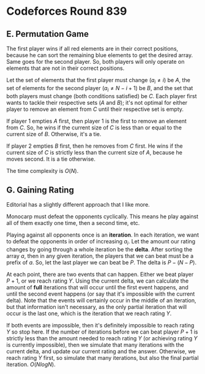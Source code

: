 # Codeforces Round 839

## E. Permutation Game
The first player wins if all red elements are in their correct positions, because he can sort the remaining blue elements to get the desired array. Same goes for the second player. So, both players will only operate on elements that are not in their correct positions.

Let the set of elements that the first player must change ($a_i\ne{i})$ be $A$, the set of elements for the second player $(a_i\ne{N-i+1})$ be $B$, and the set that both players must change (both conditions satisfied) be $C$. Each player first wants to tackle their respective sets ($A$ and $B$); it's not optimal for either player to remove an element from $C$ until their respective set is empty.

If player 1 empties $A$ first, then player 1 is the first to remove an element from $C$. So, he wins if the current size of $C$ is less than or equal to the current size of $B$. Otherwise, it's a tie.

If player 2 empties $B$ first, then he removes from $C$ first. He wins if the current size of $C$ is strictly less than the current size of $A$, because he moves second. It is a tie otherwise.

The time complexity is $O(N)$.

## G. Gaining Rating
Editorial has a slightly different approach that I like more.

Monocarp must defeat the opponents cyclically. This means he play against all of them exactly one time, then a second time, etc. 

Playing against all opponents once is an <b>iteration</b>. In each iteration, we want to defeat the opponents in order of increasing $a_i$. Let the amount our rating changes by going through a whole iteration be the <b>delta</b>. After sorting the array $a$, then in any given iteration, the players that we can beat must be a prefix of $a$. So, let the last player we can beat be $P$. The delta is $P-(N-P)$.

At each point, there are two events that can happen. Either we beat player $P+1$, or we reach rating $Y$. Using the current delta, we can calculate the amount of <b>full</b> iterations that will occur until the first event happens, and until the second event happens (or say that it's impossible with the current delta). Note that the events will certainly occur in the middle of an iteration, but that information isn't necessary, as the only partial iteration that will occur is the last one, which is the iteration that we reach rating $Y$.

If both events are impossible, then it's definitely impossible to reach rating $Y$ so stop here. If the number of iterations before we can beat player $P+1$ is strictly less than the amount needed to reach rating $Y$ (or achieving rating $Y$ is currently impossible), then we simulate that many iterations with the current delta, and update our current rating and the answer. Otherwise, we reach rating $Y$ first, so simulate that many iterations, but also the final partial iteration. $O(NlogN)$.